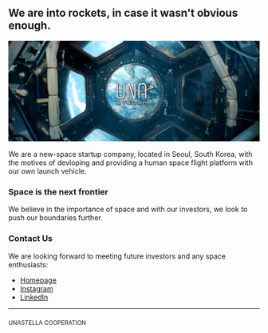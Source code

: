 ## We are into rockets, in case it wasn't obvious enough.

 

![UNASTELLA](https://github.com/UNASTELLA-Cooperation/.github/blob/964504d33f902b210ef3cd392ac9b1b64cec7788/profile/banner.png)

 

We are a new-space startup company, located in Seoul, South Korea, with the motives of devloping and providing a human space flight platform with our own launch vehicle.

 

### Space is the next frontier

 

We believe in the importance of space and with our investors, we look to push our boundaries further. 


### Contact Us

 

We are looking forward to meeting future investors and any space enthusiasts:

 

- [Homepage](https://unastella.co)
- [Instagram](https://www.instagram.com/unastella.co/)
- [LinkedIn](https://www.linkedin.com/company/unastella)

---

 

<sub>UNASTELLA COOPERATION</sub>
